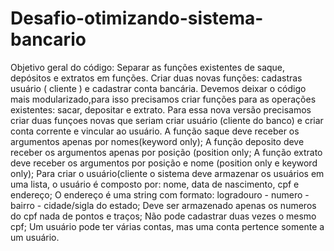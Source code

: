 # Desafio-otimizando-sistema-bancario
Objetivo geral do código: Separar as funções existentes de saque, depósitos e extratos em funções. Criar duas novas funções: cadastras usuário ( cliente ) e cadastrar conta bancária.
Devemos deixar o código mais modularizado,para isso precisamos criar funções para as operações existentes: sacar, depositar e extrato. Para essa nova versão precisamos criar duas funçoes novas que seriam criar usuário (cliente do banco) e criar conta corrente e vincular ao usuário.
A função saque deve receber os argumentos apenas por nomes(keyword only);
A função deposito deve receber os argumentos apenas por posição (position only;
A função extrato deve receber os argumentos por posição e nome (position only e keyword only);
Para criar o usuário(cliente o sistema deve armazenar os usuários em uma lista, o usuário é composto por: nome, data de nascimento, cpf e endereço;
O endereço é uma string com formato: logradouro - numero - bairro - cidade/sigla do estado;
Deve ser armazenado apenas os numeros do cpf nada de pontos e traços;
Não pode cadastrar duas vezes o mesmo cpf;
Um usuário pode ter várias contas, mas uma conta pertence somente a um usuário.
